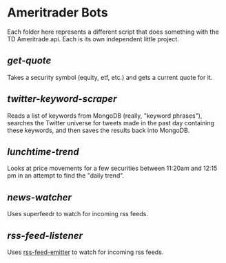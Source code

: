 # Ameritrader Bots

Each folder here represents a different script that does something with the TD Ameritrade api. Each is its own independent little project.

## _get-quote_

Takes a security symbol (equity, etf, etc.) and gets a current quote for it.

## _twitter-keyword-scraper_

Reads a list of keywords from MongoDB (really, "keyword phrases"), searches the Twitter universe for tweets made in the past day containing these keywords, and then saves the results back into MongoDB.

## _lunchtime-trend_

Looks at price movements for a few securities between 11:20am and 12:15 pm in an attempt to find the "daily trend".

## _news-watcher_

Uses superfeedr to watch for incoming rss feeds.

## _rss-feed-listener_

Uses [rss-feed-emitter](https://github.com/filipedeschamps/rss-feed-emitter) to watch for incoming rss feeds.
